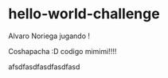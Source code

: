 # hello-world-challenge
Alvaro Noriega jugando !


Coshapacha :D codigo mimimi!!!!

afsdfasdfasdfasdfasd
